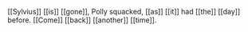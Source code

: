 [[Sylvius]] [[is]] [[gone]], Polly squacked, [[as]] [[it]] had [[the]] [[day]] before. [[Come]] [[back]] [[another]] [[time]].